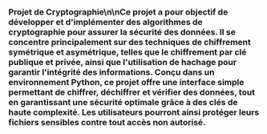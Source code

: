 ### Projet de Cryptographie\n\nCe projet a pour objectif de développer et d'implémenter des algorithmes de cryptographie pour assurer la sécurité des données. Il se concentre principalement sur des techniques de chiffrement symétrique et asymétrique, telles que le chiffrement par clé publique et privée, ainsi que l'utilisation de hachage pour garantir l'intégrité des informations. Conçu dans un environnement Python, ce projet offre une interface simple permettant de chiffrer, déchiffrer et vérifier des données, tout en garantissant une sécurité optimale grâce à des clés de haute complexité. Les utilisateurs pourront ainsi protéger leurs fichiers sensibles contre tout accès non autorisé.


